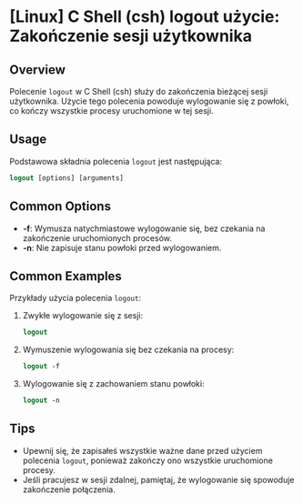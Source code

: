# [Linux] C Shell (csh) logout użycie: Zakończenie sesji użytkownika

## Overview
Polecenie `logout` w C Shell (csh) służy do zakończenia bieżącej sesji użytkownika. Użycie tego polecenia powoduje wylogowanie się z powłoki, co kończy wszystkie procesy uruchomione w tej sesji.

## Usage
Podstawowa składnia polecenia `logout` jest następująca:

```csh
logout [options] [arguments]
```

## Common Options
- **-f**: Wymusza natychmiastowe wylogowanie się, bez czekania na zakończenie uruchomionych procesów.
- **-n**: Nie zapisuje stanu powłoki przed wylogowaniem.

## Common Examples
Przykłady użycia polecenia `logout`:

1. Zwykłe wylogowanie się z sesji:
   ```csh
   logout
   ```

2. Wymuszenie wylogowania się bez czekania na procesy:
   ```csh
   logout -f
   ```

3. Wylogowanie się z zachowaniem stanu powłoki:
   ```csh
   logout -n
   ```

## Tips
- Upewnij się, że zapisałeś wszystkie ważne dane przed użyciem polecenia `logout`, ponieważ zakończy ono wszystkie uruchomione procesy.
- Jeśli pracujesz w sesji zdalnej, pamiętaj, że wylogowanie się spowoduje zakończenie połączenia.